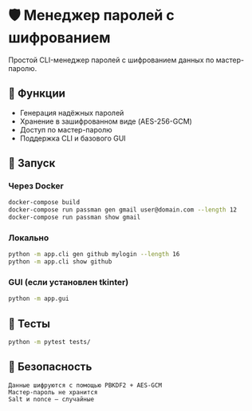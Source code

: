 # 🛡️ Менеджер паролей с шифрованием

Простой CLI-менеджер паролей с шифрованием данных по мастер-паролю.

## 🔧 Функции
- Генерация надёжных паролей
- Хранение в зашифрованном виде (AES-256-GCM)
- Доступ по мастер-паролю
- Поддержка CLI и базового GUI

## 🚀 Запуск

### Через Docker

```bash
docker-compose build
docker-compose run passman gen gmail user@domain.com --length 12
docker-compose run passman show gmail
```

### Локально
```bash
python -m app.cli gen github mylogin --length 16
python -m app.cli show github
```

### GUI (если установлен tkinter)
```bash
python -m app.gui
```

## 🧪 Тесты
```bash
python -m pytest tests/
```

## 🔐 Безопасность 

    Данные шифруются с помощью PBKDF2 + AES-GCM
    Мастер-пароль не хранится
    Salt и nonce — случайные
     